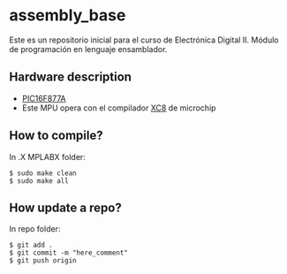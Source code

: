 # assembly_base
Este es un repositorio inicial para el curso de Electrónica Digital II. Módulo de programación en lenguaje ensamblador.


## Hardware description
* [PIC16F877A](https://www.microchip.com/wwwproducts/en/PIC16F877A)
* Este MPU opera con el compilador [XC8](http://ww1.microchip.com/downloads/en/DeviceDoc/MPLAB_XC8_C_Compiler_User_Guide_for_PIC.pdf) de microchip


## How to compile?
In .X MPLABX folder:
```console
$ sudo make clean
$ sudo make all
```

## How update a repo?
In repo folder:
```console
$ git add .
$ git commit -m "here_comment"
$ git push origin
```
